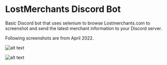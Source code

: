 # LostMerchants Discord Bot

Basic Discord bot that uses selenium to browse Lostmerchants.com to screenshot and send the latest merchant information to your Discord server.

Following screenshots are from April 2022.

![alt text](https://media.discordapp.net/attachments/957136740173365320/965868847812972544/merchants.png?width=982&height=676)

![alt text](https://media.discordapp.net/attachments/957136740173365320/965993534870126623/merchants.png?width=982&height=676)
